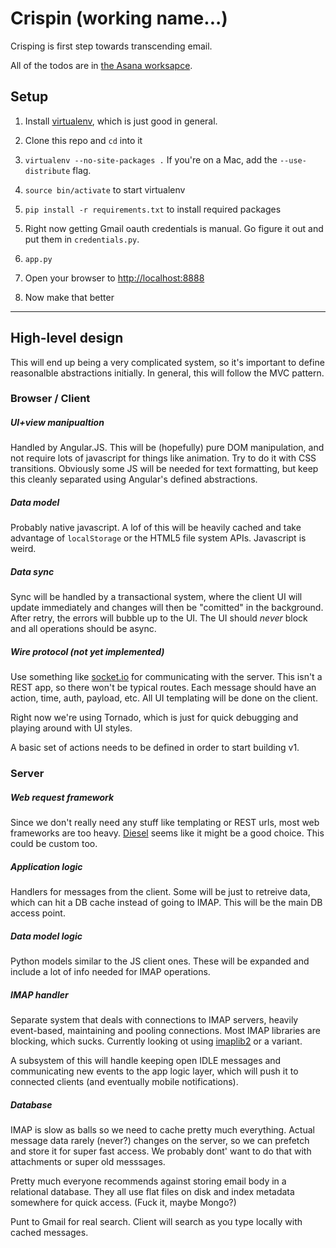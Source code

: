 # Crispin (working name...)

Crisping is first step towards transcending email.

All of the todos are in [the Asana worksapce](https://app.asana.com/0/4983727800919/4983727800919).


## Setup

1. Install [virtualenv](http://www.virtualenv.org/en/latest/), which is just good in general.

2. Clone this repo and `cd` into it

2. `virtualenv --no-site-packages .`
   If you're on a Mac, add the `--use-distribute` flag.

3. `source bin/activate` to start virtualenv

4. `pip install -r requirements.txt` to install required packages

<!-- 

In the figure we might use this to add a custom package location, such as for imaplib2

`pip install -r requirements.txt -f ./packages/imaplib2/dist/`

after running `python setup.py sdist` in the imaplib2 directory

 -->

 5. Right now getting Gmail oauth credentials is manual. Go figure it out and put them in `credentials.py`. 

 6. `app.py`

 7. Open your browser to [http://localhost:8888](http://localhost:8888)
 
 8. Now make that better


<hr/>


## High-level design

This will end up being a very complicated system, so it's important to define reasonalble abstractions initially. In general, this will follow the MVC pattern.

### Browser / Client

##### UI+view manipualtion

Handled by Angular.JS. This will be (hopefully) pure DOM manipulation, and not require lots of javascript for things like animation. Try to do it with CSS transitions. Obviously some JS will be needed for text formatting, but keep this cleanly separated using Angular's defined abstractions.

##### Data model

Probably native javascript. A lof of this will be heavily cached and take advantage of `localStorage` or the HTML5 file system APIs. Javascript is weird. 

##### Data sync

Sync will be handled by a transactional system, where the client UI will update immediately and changes will then be "comitted" in the background. After retry, the errors will bubble up to the UI. The UI should *never* block and all operations should be async.

##### Wire protocol (not yet implemented)

Use something like [socket.io](http://socket.io/) for communicating with the server. This isn't a REST app, so there won't be typical routes. Each message should have an action, time, auth, payload, etc. All UI templating will be done on the client.

Right now we're using Tornado, which is just for quick debugging and playing around with UI styles. 

A basic set of actions needs to be defined in order to start building v1.



### Server

##### Web request framework

Since we don't really need any stuff like templating or REST urls, most web frameworks are too heavy. [Diesel](http://diesel.io/) seems like it might be a good choice. This could be custom too.

##### Application logic

Handlers for messages from the client. Some will be just to retreive data, which can hit a DB cache instead of going to IMAP. This will be the main DB access point.

##### Data model logic

Python models similar to the JS client ones. These will be expanded and include a lot of info needed for IMAP operations.

##### IMAP handler

Separate system that deals with connections to IMAP servers, heavily event-based, maintaining and pooling connections. Most IMAP libraries are blocking, which sucks. Currently looking ot using [imaplib2](http://github.com/grinich/imaplib2) or a variant.

A subsystem of this will handle keeping open IDLE messages and communicating new events to the app logic layer, which will push it to connected clients (and eventually mobile notifications). 

##### Database

IMAP is slow as balls so we need to cache pretty much everything. Actual message data rarely (never?) changes on the server, so we can prefetch and store it for super fast access. We probably dont' want to do that with attachments or super old messsages.

Pretty much everyone recommends against storing email body in a relational database. They all use flat files on disk and index metadata somewhere for quick access. (Fuck it, maybe Mongo?) 

Punt to Gmail for real search. Client will search as you type locally with cached messages.


